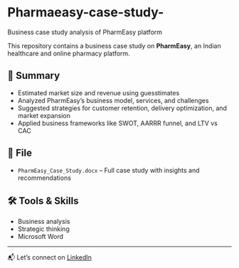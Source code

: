 # Pharmaeasy-case-study-
Business case study analysis of PharmEasy platform

This repository contains a business case study on **PharmEasy**, an Indian healthcare and online pharmacy platform.

## 📌 Summary

- Estimated market size and revenue using guesstimates
- Analyzed PharmEasy’s business model, services, and challenges
- Suggested strategies for customer retention, delivery optimization, and market expansion
- Applied business frameworks like SWOT, AARRR funnel, and LTV vs CAC

## 📄 File

- `PharmEasy_Case_Study.docx` – Full case study with insights and recommendations

## 🛠 Tools & Skills

- Business analysis
- Strategic thinking
- Microsoft Word

---

📬 Let’s connect on [LinkedIn](linkedin.com/in/shankar-belavatagi-6602b023a)

